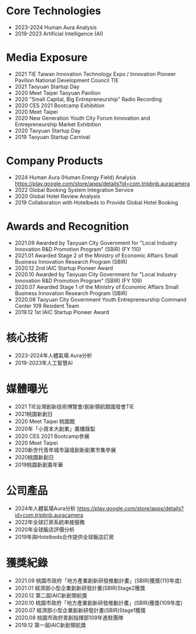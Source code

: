 
# Core Technologies
* 2023-2024 Human Aura Analysis 
* 2019-2023 Artificial Intelligence (AI)


# Media Exposure
* 2021 TIE Taiwan Innovation Technology Expo / Innovation Pioneer Pavilion National Development Council TIE
* 2021 Taoyuan Startup Day
* 2020 Meet Taipei Taoyuan Pavilion
* 2020 "Small Capital, Big Entrepreneurship" Radio Recording
* 2020 CES 2021 Bootcamp Exhibition
* 2020 Meet Taipei
* 2020 New Generation Youth City Forum Innovation and Entrepreneurship Market Exhibition
* 2020 Taoyuan Startup Day
* 2019 Taoyuan Startup Carnival

# Company Products
* 2024 Human Aura (Human Energy Field) Analysis https://play.google.com/store/apps/details?id=com.tripbnb.auracamera
* 2022 Global Booking System Integration Service
* 2020 Global Hotel Review Analysis
* 2019 Collaboration with Hotelbeds to Provide Global Hotel Booking

# Awards and Recognition
* 2021.09 Awarded by Taoyuan City Government for "Local Industry Innovation R&D Promotion Program" (SBIR) (FY 110)
* 2021.01 Awarded Stage 2 of the Ministry of Economic Affairs Small Business Innovation Research Program (SBIR)
* 2020.12 2nd IAIC Startup Pioneer Award
* 2020.10 Awarded by Taoyuan City Government for "Local Industry Innovation R&D Promotion Program" (SBIR) (FY 109)
* 2020.07 Awarded Stage 1 of the Ministry of Economic Affairs Small Business Innovation Research Program (SBIR)
* 2020.08 Taoyuan City Government Youth Entrepreneurship Command Center 109 Resident Team
* 2019.12 1st IAIC Startup Pioneer Award

# 核心技術
* 2023-2024年人體氣場 Aura分析
* 2019-2023年人工智慧AI
 
# 媒體曝光
* 2021 TIE台灣創新技術博覽會/創新領航館國發會TIE
* 2021桃園新創日
* 2020 Meet Taipei 桃園館
* 2020年「小資本大創業」廣播錄製
* 2020 CES 2021 Bootcamp參展
* 2020 Meet Taipei 
* 2020新世代青年城市論壇創新創業市集參展
* 2020桃園新創日
* 2019桃園新創嘉年華

# 公司產品
* 2024年人體氣場Aura分析 https://play.google.com/store/apps/details?id=com.tripbnb.auracamera
* 2022年全球訂房系統串接服務
* 2020年全球飯店評價分析
* 2019年與Hotelbeds合作提供全球飯店訂房
 
# 獲獎紀錄
* 2021.09 桃園市政府「地方產業創新研發推動計畫」(SBIR)獲獎(110年度)
* 2021.01 經濟部小型企業創新研發計畫(SBIR)Stage2獲獎
* 2020.12 第二屆IAIC新創領航獎
* 2020.10 桃園市政府「地方產業創新研發推動計畫」(SBIR)獲獎(109年度)
* 2020.07 經濟部小型企業創新研發計畫(SBIR)Stage1獲獎
* 2020.08 桃園市政府青創指揮部109年進駐團隊
* 2019.12 第一屆IAIC新創領航獎
